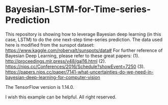 # Bayesian-LSTM-for-Time-series-Prediction
This repository is showing how to leverage Bayesian deep learning (in this case, LSTM) to do the one next-step time-series prediction. 
The data used here is modified from the sunspot dataset: https://www.kaggle.com/robervalt/sunspots/data#
For further reference of Bayesian Deep Learning, please refer to these great papers:
  (1). http://proceedings.mlr.press/v48/gal16.html
  (2). https://nips.cc/Conferences/2016/Schedule?showEvent=7250
  (3). https://papers.nips.cc/paper/7141-what-uncertainties-do-we-need-in-bayesian-deep-learning-for-computer-vision

The TensorFlow version is 1.14.0.

I wish this example can be helpful. All right reserved.
